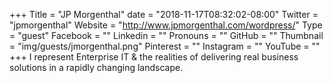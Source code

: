 +++
Title = "JP Morgenthal"
date = "2018-11-17T08:32:02-08:00"
Twitter = "jpmorgenthal"
Website = "http://www.jpmorgenthal.com/wordpress/"
Type = "guest"
Facebook = ""
Linkedin = ""
Pronouns = ""
GitHub = ""
Thumbnail = "img/guests/jmorgenthal.png"
Pinterest = ""
Instagram = ""
YouTube = ""
+++
I represent Enterprise IT & the realities of delivering real business solutions in a rapidly changing landscape.

